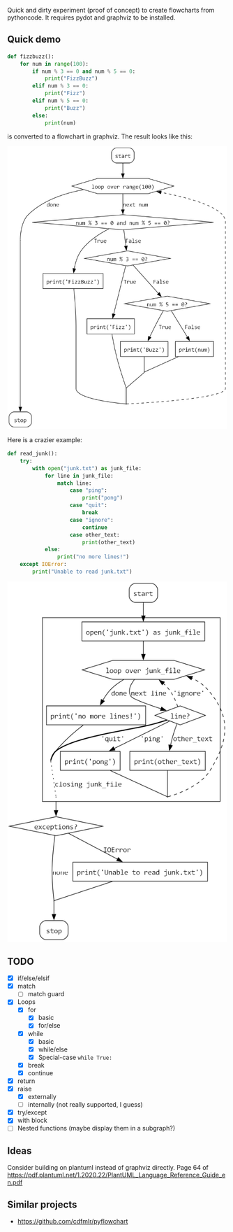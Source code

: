 Quick and dirty experiment (proof of concept) to create flowcharts from pythoncode.
It requires pydot and graphviz to be installed.

## Quick demo

```python
def fizzbuzz():
    for num in range(100):
        if num % 3 == 0 and num % 5 == 0:
            print("FizzBuzz")
        elif num % 3 == 0:
            print("Fizz")
        elif num % 5 == 0:
            print("Buzz")
        else:
            print(num)
```

is converted to a flowchart in graphviz.
The result looks like this:

![fizzbuzz.png](fizzbuzz.png)

Here is a crazier example:

```python
def read_junk():
    try:
        with open("junk.txt") as junk_file:
            for line in junk_file:
                match line:
                    case "ping":
                        print("pong")
                    case "quit":
                        break
                    case "ignore":
                        continue
                    case other_text:
                        print(other_text)
            else:
                print("no more lines!")
    except IOError:
        print("Unable to read junk.txt")
```

![junk.png](junk.png)

## TODO

- [x] if/else/elsif
- [x] match
    - [ ] match guard
- [x] Loops
    - [x] for
        - [x] basic
        - [x] for/else
    - [x] while
      - [x] basic
      - [x] while/else
      - [x] Special-case `while True:`
    - [x] break
    - [x] continue
- [x] return
- [x] raise
    - [x] externally
    - [ ] internally (not really supported, I guess)
- [x] try/except
- [x] with block
- [ ] Nested functions (maybe display them in a subgraph?)

## Ideas

Consider building on plantuml instead of graphviz directly.
Page 64 of https://pdf.plantuml.net/1.2020.22/PlantUML_Language_Reference_Guide_en.pdf

## Similar projects

- https://github.com/cdfmlr/pyflowchart
